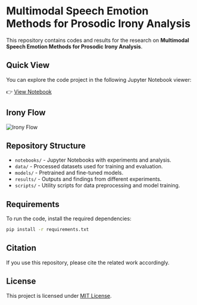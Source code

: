 # Multimodal Speech Emotion Methods for Prosodic Irony Analysis

This repository contains codes and results for the research on **Multimodal Speech Emotion Methods for Prosodic Irony Analysis**.

## Quick View

You can explore the code project in the following Jupyter Notebook viewer:

👉 [View Notebook](https://nbviewer.org/github/jfforero/Prosodic_Irony/blob/main/CODE_3BERT_2DYNAROUNDS_IEMOCAP.ipynb)

## Irony Flow

![Irony Flow](https://github.com/user-attachments/assets/7f5f60df-4778-4d8c-89fe-409757d71d03)

## Repository Structure

- `notebooks/` - Jupyter Notebooks with experiments and analysis.
- `data/` - Processed datasets used for training and evaluation.
- `models/` - Pretrained and fine-tuned models.
- `results/` - Outputs and findings from different experiments.
- `scripts/` - Utility scripts for data preprocessing and model training.

## Requirements

To run the code, install the required dependencies:

```bash
pip install -r requirements.txt
```

## Citation

If you use this repository, please cite the related work accordingly.

## License

This project is licensed under [MIT License](LICENSE).
